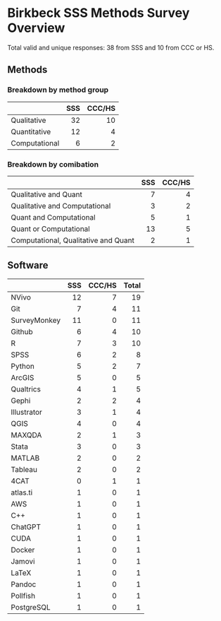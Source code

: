 # Birkbeck SSS Methods Survey Overview

Total valid and unique responses: 38 from SSS and 10 from CCC or HS.

## Methods

### Breakdown by method group

|              | SSS| CCC/HS|
|:-------------|---:|------:|
|Qualitative   |  32|     10|
|Quantitative  |  12|      4|
|Computational |   6|      2|

### Breakdown by comibation

|                                     | SSS| CCC/HS|
|:------------------------------------|---:|------:|
|Qualitative and Quant                |   7|      4|
|Qualitative and Computational        |   3|      2|
|Quant and Computational              |   5|      1|
|Quant or Computational               |  13|      5|
|Computational, Qualitative and Quant |   2|      1|

## Software

|             | SSS| CCC/HS| Total|
|:------------|---:|------:|-----:|
|NVivo        |  12|      7|    19|
|Git          |   7|      4|    11|
|SurveyMonkey |  11|      0|    11|
|Github       |   6|      4|    10|
|R            |   7|      3|    10|
|SPSS         |   6|      2|     8|
|Python       |   5|      2|     7|
|ArcGIS       |   5|      0|     5|
|Qualtrics    |   4|      1|     5|
|Gephi        |   2|      2|     4|
|Illustrator  |   3|      1|     4|
|QGIS         |   4|      0|     4|
|MAXQDA       |   2|      1|     3|
|Stata        |   3|      0|     3|
|MATLAB       |   2|      0|     2|
|Tableau      |   2|      0|     2|
|4CAT         |   0|      1|     1|
|atlas.ti     |   1|      0|     1|
|AWS          |   1|      0|     1|
|C++          |   1|      0|     1|
|ChatGPT      |   1|      0|     1|
|CUDA         |   1|      0|     1|
|Docker       |   1|      0|     1|
|Jamovi       |   1|      0|     1|
|LaTeX        |   1|      0|     1|
|Pandoc       |   1|      0|     1|
|Pollfish     |   1|      0|     1|
|PostgreSQL   |   1|      0|     1|